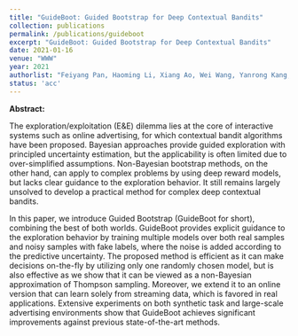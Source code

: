 ```yaml
---
title: "GuideBoot: Guided Bootstrap for Deep Contextual Bandits"
collection: publications
permalink: /publications/guideboot
excerpt: "GuideBoot: Guided Bootstrap for Deep Contextual Bandits"
date: 2021-01-16
venue: "WWW"
year: 2021
authorlist: "Feiyang Pan, Haoming Li, Xiang Ao, Wei Wang, Yanrong Kang, Ao Tan and Qing He"
status: 'acc'
---
```

**Abstract:**

The exploration/exploitation (E&E) dilemma lies at the core of interactive systems such as online advertising, for which contextual bandit algorithms have been proposed. Bayesian approaches provide guided exploration with principled uncertainty estimation, but the applicability is often limited due to over-simplified assumptions. Non-Bayesian bootstrap methods, on the other hand, can apply to complex problems by using deep reward models, but lacks clear guidance to the exploration behavior. It still remains largely unsolved to develop a practical method for complex deep contextual bandits.

In this paper, we introduce Guided Bootstrap (GuideBoot for short), combining the best of both worlds. GuideBoot provides explicit guidance to the exploration behavior by training multiple models over both real samples and noisy samples with fake labels, where the noise is added according to the predictive uncertainty. The proposed method is efficient as it can make decisions on-the-fly by utilizing only one randomly chosen model, but is also effective as we show that it can be viewed as a non-Bayesian approximation of Thompson sampling. Moreover, we extend it to an online version that can learn solely from streaming data, which is favored in real applications. Extensive experiments on both synthetic task and large-scale advertising environments show that GuideBoot achieves significant improvements against previous state-of-the-art methods.
